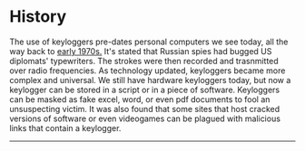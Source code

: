 # History
The use of keyloggers pre-dates personal computers we see today, all the way back to [early 1970s.](https://community.spiceworks.com/topic/2003395-what-is-keylogging-definition-history-and-how-to-detect-word-of-the-week#:~:text=Keylogging%20predates%20the%20era%20of,the%20keystrokes%20via%20radio%20frequency) It's stated that Russian spies had bugged US diplomats' typewriters. The strokes were then recorded and trasnmitted over radio frequencies. As technology updated, keyloggers became more complex and universal. We still have hardware keyloggers today, but now a keylogger can be stored in a script or in a piece of software. Keyloggers can be masked as fake excel, word, or even pdf documents to fool an unsuspecting victim. It was also found that some sites that host cracked versions of software or even videogames can be plagued with malicious links that contain a keylogger.

---

